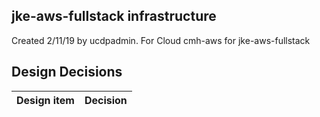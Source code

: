 ## jke-aws-fullstack infrastructure

Created 2/11/19 by ucdpadmin. For Cloud cmh-aws for jke-aws-fullstack


## Design Decisions
| Design item                | Decision|
| :----------------------------------- | :--------------------------------------------------------------------------------|
